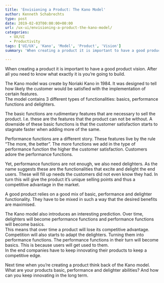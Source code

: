 ```yaml
---
title: 'Envisioning a Product: The Kano Model'
author: Kenneth Schabrechts
type: post
date: 2019-02-03T00:00:00+00:00
url: /ux-ui/envisioning-a-product-the-kano-model/
categories:
  - UX/UI
  - Productivity
tags: ['UI/UX', 'Kano', 'Model', 'Product', 'Vision']
summary: 'When creating a product it is important to have a good product vision. After all you need to know what exactly it is you’re going to build. In this post I introduce you to the Kano model for reaching that point of knowing what to build.'

---
```

When creating a product it is important to have a good product vision. After all you need to know what exactly it is you’re going to build.

The Kano model was create by Noriaki Kano in 1984. It was designed to tell how likely the customer would be satisfied with the implementation of certain features.  
The model contains 3 different types of functionalities: basics, performance functions and delighters.

The basic functions are rudimentary features that are necessary to sell the product. I.e. these are the features that the product can not be without. A downside of these basic functions is that the customer satisfaction starts to stagnate faster when adding more of the same.

Performance functions are a different story. These features live by the rule “The more, the better”. The more functions we add in the type of performance function the higher the customer satisfaction. Customers adore the performance functions.

Yet, performance functions are not enough, we also need delighters. As the name suggests these are the functionalities that excite and delight the end users. These will fill up needs the customers did not even know they had. In turn this will give the product it’s unique selling points and thus a competitive advantage in the market.

A good product relies on a good mix of basic, performance and delighter functionality. They have to be mixed in such a way that the desired benefits are maximised.

The Kano model also introduces an interesting prediction. Over time, delighters will become performance functions and performance functions will become basics.  
This means that over time a product will lose its competitive advantage. Competition will also starts to adapt the delighters. Turning them into performance functions. The performance functions in their turn will become basics. This is because users will get used to them.  
In the end companies have to keep innovating their products to keep a competitive edge.

Next time when you’re creating a product think back of the Kano model. What are your products basic, performance and delighter abilities? And how can you keep innovating in the long term.